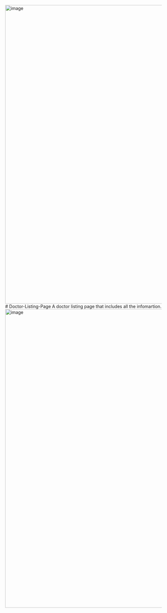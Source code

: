 <img width="959" alt="image" src="https://github.com/user-attachments/assets/eeb49382-fbca-42ba-9632-67a6b3089e38" /># Doctor-Listing-Page
  A doctor listing page that includes all the infomartion.
  <img width="959" alt="image" src="https://github.com/user-attachments/assets/fdfe2050-9773-47af-8afb-14d0d67201bb" />

